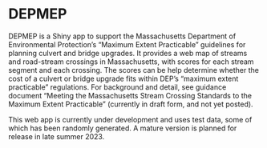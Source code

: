 
<!-- README.md is generated from README.Rmd. Please edit that file -->

# DEPMEP

<!-- badges: start -->
<!-- badges: end -->

DEPMEP is a Shiny app to support the Massachusetts Department of
Environmental Protection’s “Maximum Extent Practicable” guidelines for
planning culvert and bridge upgrades. It provides a web map of streams
and road-stream crossings in Massachusetts, with scores for each stream
segment and each crossing. The scores can be help determine whether the
cost of a culvert or bridge upgrade fits within DEP’s “maximum extent
practicable” regulations. For background and detail, see guidance
document “Meeting the Massachusetts Stream Crossing Standards to the
Maximum Extent Practicable” (currently in draft form, and not yet
posted).

This web app is currently under development and uses test data, some of
which has been randomly generated. A mature version is planned for
release in late summer 2023.
